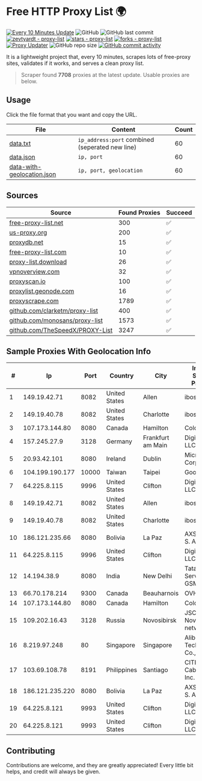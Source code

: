 
# Free HTTP Proxy List 🌍

[![Every 10 Minutes Update](https://github.com/mertguvencli/http-proxy-list/actions/workflows/main.yml/badge.svg?branch=main)](https://github.com/mertguvencli/http-proxy-list/actions/workflows/main.yml)
![GitHub](https://img.shields.io/github/license/mertguvencli/http-proxy-list)
![GitHub last commit](https://img.shields.io/github/last-commit/mertguvencli/http-proxy-list)
[![zevtyardt - proxy-list](https://img.shields.io/static/v1?label=zevtyardt&message=proxy-list&color=blue&logo=github)](https://github.com/zevtyardt/proxy-list "Go to GitHub repo")
[![stars - proxy-list](https://img.shields.io/github/stars/zevtyardt/proxy-list?style=social)](https://github.com/zevtyardt/proxy-list)
[![forks - proxy-list](https://img.shields.io/github/forks/zevtyardt/proxy-list?style=social)](https://github.com/zevtyardt/proxy-list)
[![Proxy Updater](https://github.com/zevtyardt/proxy-list/workflows/Proxy%20Updater/badge.svg)](https://github.com/zevtyardt/proxy-list/actions?query=workflow:"Proxy+Updater")
![GitHub repo size](https://img.shields.io/github/repo-size/zevtyardt/proxy-list)
[![GitHub commit activity](https://img.shields.io/github/commit-activity/m/zevtyardt/proxy-list?logo=commits)](https://github.com/zevtyardt/proxy-list/commits/main)

It is a lightweight project that, every 10 minutes, scrapes lots of free-proxy sites, validates if it works, and serves a clean proxy list.

> Scraper found **7708** proxies at the latest update. Usable proxies are below.

## Usage

Click the file format that you want and copy the URL.

|File|Content|Count|
|----|-------|-----|
|[data.txt](https://raw.githubusercontent.com/mertguvencli/http-proxy-list/main/proxy-list/data.txt)|`ip_address:port` combined (seperated new line)|60|
|[data.json](https://raw.githubusercontent.com/mertguvencli/http-proxy-list/main/proxy-list/data.json)|`ip, port`|60|
|[data-with-geolocation.json](https://raw.githubusercontent.com/mertguvencli/http-proxy-list/main/proxy-list/data-with-geolocation.json)|`ip, port, geolocation`|60|

## Sources

|Source|Found Proxies|Succeed|
|------|-------------|-------|
|[free-proxy-list.net](https://free-proxy-list.net)|300|✅|
|[us-proxy.org](https://www.us-proxy.org)|200|✅|
|[proxydb.net](http://proxydb.net)|15|✅|
|[free-proxy-list.com](https://free-proxy-list.com/?page=&port=&type%5B%5D=http&type%5B%5D=https&up_time=0&search=Search)|10|✅|
|[proxy-list.download](https://www.proxy-list.download/HTTP)|26|✅|
|[vpnoverview.com](https://vpnoverview.com/privacy/anonymous-browsing/free-proxy-servers)|32|✅|
|[proxyscan.io](https://www.proxyscan.io)|100|✅|
|[proxylist.geonode.com](https://proxylist.geonode.com/api/proxy-list?limit=300&page=1&sort_by=lastChecked&sort_type=desc&protocols=http,https)|16|✅|
|[proxyscrape.com](https://api.proxyscrape.com/v2/?request=displayproxies&protocol=http&timeout=10000&country=all&ssl=all&anonymity=all)|1789|✅|
|[github.com/clarketm/proxy-list](https://raw.githubusercontent.com/clarketm/proxy-list/master/proxy-list-raw.txt)|400|✅|
|[github.com/monosans/proxy-list](https://raw.githubusercontent.com/monosans/proxy-list/main/proxies/http.txt)|1573|✅|
|[github.com/TheSpeedX/PROXY-List](https://raw.githubusercontent.com/TheSpeedX/PROXY-List/master/http.txt)|3247|✅|


## Sample Proxies With Geolocation Info

|#|Ip|Port|Country|City|Internet Service Provider|
|-|--|----|-------|----|-------------------------|
|1|149.19.42.71|8082|United States|Allen|iboss, inc|
|2|149.19.40.78|8082|United States|Charlotte|iboss, inc|
|3|107.173.144.80|8080|Canada|Hamilton|ColoCrossing|
|4|157.245.27.9|3128|Germany|Frankfurt am Main|DigitalOcean, LLC|
|5|20.93.42.101|8080|Ireland|Dublin|Microsoft Corporation|
|6|104.199.190.177|10000|Taiwan|Taipei|Google LLC|
|7|64.225.8.115|9996|United States|Clifton|DigitalOcean, LLC|
|8|149.19.42.71|8082|United States|Allen|iboss, inc|
|9|149.19.40.78|8082|United States|Charlotte|iboss, inc|
|10|186.121.235.66|8080|Bolivia|La Paz|AXS Bolivia S. A.|
|11|64.225.8.115|9996|United States|Clifton|DigitalOcean, LLC|
|12|14.194.38.9|8080|India|New Delhi|Tata Tele Services GSM|
|13|66.70.178.214|9300|Canada|Beauharnois|OVH SAS|
|14|107.173.144.80|8080|Canada|Hamilton|ColoCrossing|
|15|109.202.16.43|3128|Russia|Novosibirsk|JSC Avantel. Novosibirsk network|
|16|8.219.97.248|80|Singapore|Singapore|Alibaba (US) Technology Co., Ltd.|
|17|103.69.108.78|8191|Philippines|Santiago|CITI Cableworld Inc.|
|18|186.121.235.220|8080|Bolivia|La Paz|AXS Bolivia S. A.|
|19|64.225.8.121|9993|United States|Clifton|DigitalOcean, LLC|
|20|64.225.8.121|9993|United States|Clifton|DigitalOcean, LLC|



## Contributing

Contributions are welcome, and they are greatly appreciated! Every
little bit helps, and credit will always be given.

